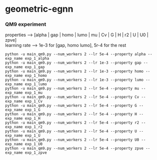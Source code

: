 # geometric-egnn



### QM9 experiment
properties --> [alpha | gap | homo | lumo | mu | Cv | G | H | r2 | U | U0 | zpve]  
learning rate --> 1e-3 for [gap, homo lumo], 5r-4 for the rest
```
python -u main_qm9.py --num_workers 2 --lr 5e-4 --property alpha --exp_name exp_1_alpha
python -u main_qm9.py --num_workers 2 --lr 1e-3 --property gap --exp_name exp_1_gap
python -u main_qm9.py --num_workers 2 --lr 1e-3 --property homo --exp_name exp_1_homo
python -u main_qm9.py --num_workers 2 --lr 1e-3 --property lumo --exp_name exp_1_lumo
python -u main_qm9.py --num_workers 2 --lr 5e-4 --property mu --exp_name exp_1_mu
python -u main_qm9.py --num_workers 2 --lr 5e-4 --property Cv --exp_name exp_1_Cv
python -u main_qm9.py --num_workers 2 --lr 5e-4 --property G --exp_name exp_1_G
python -u main_qm9.py --num_workers 2 --lr 5e-4 --property H --exp_name exp_1_H
python -u main_qm9.py --num_workers 2 --lr 5e-4 --property r2 --exp_name exp_1_r2
python -u main_qm9.py --num_workers 2 --lr 5e-4 --property U --exp_name exp_1_U
python -u main_qm9.py --num_workers 2 --lr 5e-4 --property U0 --exp_name exp_1_U0
python -u main_qm9.py --num_workers 2 --lr 5e-4 --property zpve --exp_name exp_1_zpve
```
